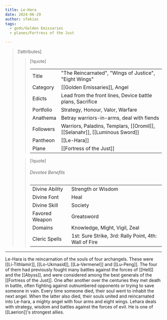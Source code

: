 ```yaml
---
title: Le-Hara
date: 2024-06-29
author: sfakias
tags:
  - gods/Golden Emissaries
  - planes/Fortress of the Just

---
```

> [!attributes]
> 
> > [!quote]
> >
> > | | |
> > | --- | --- |
> > | Title | "The Reincarnated", "Wings of Justice", "Eight Wings" |
> > | Category | [[Golden Emissaries]], Angel |
> > | Edicts | Lead from the front lines, Device battle plans, Sacrifice |
> > | Portfolio | Strategy, Honour, Valor, Warfare |
> > | Anathema | Betray warriors-in-arms, deal with fiends |
> > | Followers | Warriors, Paladins, Templars, [[Oromil]], [[Selanahr]], [[Luminous Sword]] |
> > | Pantheon | [[Le-Hara]] |
> > | Plane | [[Fortress of the Just]] |
>
> > [!quote]
> > 
> > ###### Devotee Benefits
> > | | |
> > | --- | --- |
> > | Divine Ability | Strength or Wisdom |
> > | Divine Font | Heal |
> > | Divine Skill | Society |
> > | Favored Weapon | Greatsword |
> > | Domains | Knowledge, Might, Vigil, Zeal |
> > | Cleric Spells | 1st: Sure Strike, 3rd: Rally Point, 4th: Wall of Fire |
---

Le-Hara is the reincarnation of the souls of four archangels. These were [[Li-Tithlamir]], [[Lo-Ukmasid]], [[La-Vermenel]] and [[Lu-Peng]]. The four of them had previously fought many battles against the forces of [[Hell]] and the [[Abyss]], and were considered among the best generals of the [[Fortress of the Just]]. One after another over the centuries they met death in battle, often fighting against outnumbered opponents or trying to save someone in vain. Every time someone died, their soul went to inhabit the next angel. When the latter also died, their souls united and reincarnated into Le-hara, a mighty angel with four arms and eight wings. Lehara deals with strategy, wisdom and battles against the forces of evil. He is one of [[Laerion]]'s strongest allies.
